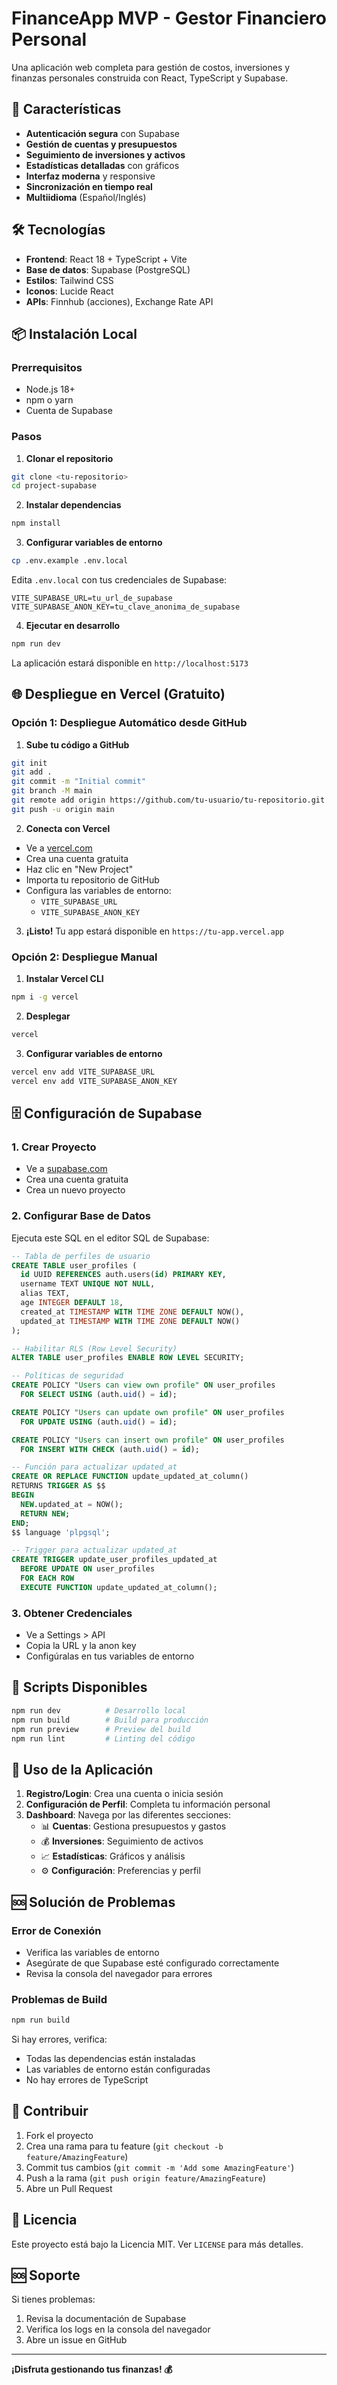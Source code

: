 # FinanceApp MVP - Gestor Financiero Personal

Una aplicación web completa para gestión de costos, inversiones y finanzas personales construida con React, TypeScript y Supabase.

## 🚀 Características

- **Autenticación segura** con Supabase
- **Gestión de cuentas y presupuestos**
- **Seguimiento de inversiones y activos**
- **Estadísticas detalladas** con gráficos
- **Interfaz moderna** y responsive
- **Sincronización en tiempo real**
- **Multiidioma** (Español/Inglés)

## 🛠️ Tecnologías

- **Frontend**: React 18 + TypeScript + Vite
- **Base de datos**: Supabase (PostgreSQL)
- **Estilos**: Tailwind CSS
- **Iconos**: Lucide React
- **APIs**: Finnhub (acciones), Exchange Rate API

## 📦 Instalación Local

### Prerrequisitos
- Node.js 18+ 
- npm o yarn
- Cuenta de Supabase

### Pasos

1. **Clonar el repositorio**
```bash
git clone <tu-repositorio>
cd project-supabase
```

2. **Instalar dependencias**
```bash
npm install
```

3. **Configurar variables de entorno**
```bash
cp .env.example .env.local
```

Edita `.env.local` con tus credenciales de Supabase:
```env
VITE_SUPABASE_URL=tu_url_de_supabase
VITE_SUPABASE_ANON_KEY=tu_clave_anonima_de_supabase
```

4. **Ejecutar en desarrollo**
```bash
npm run dev
```

La aplicación estará disponible en `http://localhost:5173`

## 🌐 Despliegue en Vercel (Gratuito)

### Opción 1: Despliegue Automático desde GitHub

1. **Sube tu código a GitHub**
```bash
git init
git add .
git commit -m "Initial commit"
git branch -M main
git remote add origin https://github.com/tu-usuario/tu-repositorio.git
git push -u origin main
```

2. **Conecta con Vercel**
- Ve a [vercel.com](https://vercel.com)
- Crea una cuenta gratuita
- Haz clic en "New Project"
- Importa tu repositorio de GitHub
- Configura las variables de entorno:
  - `VITE_SUPABASE_URL`
  - `VITE_SUPABASE_ANON_KEY`

3. **¡Listo!** Tu app estará disponible en `https://tu-app.vercel.app`

### Opción 2: Despliegue Manual

1. **Instalar Vercel CLI**
```bash
npm i -g vercel
```

2. **Desplegar**
```bash
vercel
```

3. **Configurar variables de entorno**
```bash
vercel env add VITE_SUPABASE_URL
vercel env add VITE_SUPABASE_ANON_KEY
```

## 🗄️ Configuración de Supabase

### 1. Crear Proyecto
- Ve a [supabase.com](https://supabase.com)
- Crea una cuenta gratuita
- Crea un nuevo proyecto

### 2. Configurar Base de Datos

Ejecuta este SQL en el editor SQL de Supabase:

```sql
-- Tabla de perfiles de usuario
CREATE TABLE user_profiles (
  id UUID REFERENCES auth.users(id) PRIMARY KEY,
  username TEXT UNIQUE NOT NULL,
  alias TEXT,
  age INTEGER DEFAULT 18,
  created_at TIMESTAMP WITH TIME ZONE DEFAULT NOW(),
  updated_at TIMESTAMP WITH TIME ZONE DEFAULT NOW()
);

-- Habilitar RLS (Row Level Security)
ALTER TABLE user_profiles ENABLE ROW LEVEL SECURITY;

-- Políticas de seguridad
CREATE POLICY "Users can view own profile" ON user_profiles
  FOR SELECT USING (auth.uid() = id);

CREATE POLICY "Users can update own profile" ON user_profiles
  FOR UPDATE USING (auth.uid() = id);

CREATE POLICY "Users can insert own profile" ON user_profiles
  FOR INSERT WITH CHECK (auth.uid() = id);

-- Función para actualizar updated_at
CREATE OR REPLACE FUNCTION update_updated_at_column()
RETURNS TRIGGER AS $$
BEGIN
  NEW.updated_at = NOW();
  RETURN NEW;
END;
$$ language 'plpgsql';

-- Trigger para actualizar updated_at
CREATE TRIGGER update_user_profiles_updated_at
  BEFORE UPDATE ON user_profiles
  FOR EACH ROW
  EXECUTE FUNCTION update_updated_at_column();
```

### 3. Obtener Credenciales
- Ve a Settings > API
- Copia la URL y la anon key
- Configúralas en tus variables de entorno

## 🔧 Scripts Disponibles

```bash
npm run dev          # Desarrollo local
npm run build        # Build para producción
npm run preview      # Preview del build
npm run lint         # Linting del código
```

## 📱 Uso de la Aplicación

1. **Registro/Login**: Crea una cuenta o inicia sesión
2. **Configuración de Perfil**: Completa tu información personal
3. **Dashboard**: Navega por las diferentes secciones:
   - 📊 **Cuentas**: Gestiona presupuestos y gastos
   - 💰 **Inversiones**: Seguimiento de activos
   - 📈 **Estadísticas**: Gráficos y análisis
   - ⚙️ **Configuración**: Preferencias y perfil

## 🆘 Solución de Problemas

### Error de Conexión
- Verifica las variables de entorno
- Asegúrate de que Supabase esté configurado correctamente
- Revisa la consola del navegador para errores

### Problemas de Build
```bash
npm run build
```
Si hay errores, verifica:
- Todas las dependencias están instaladas
- Las variables de entorno están configuradas
- No hay errores de TypeScript

## 🤝 Contribuir

1. Fork el proyecto
2. Crea una rama para tu feature (`git checkout -b feature/AmazingFeature`)
3. Commit tus cambios (`git commit -m 'Add some AmazingFeature'`)
4. Push a la rama (`git push origin feature/AmazingFeature`)
5. Abre un Pull Request

## 📄 Licencia

Este proyecto está bajo la Licencia MIT. Ver `LICENSE` para más detalles.

## 🆘 Soporte

Si tienes problemas:
1. Revisa la documentación de Supabase
2. Verifica los logs en la consola del navegador
3. Abre un issue en GitHub

---

**¡Disfruta gestionando tus finanzas! 💰** 